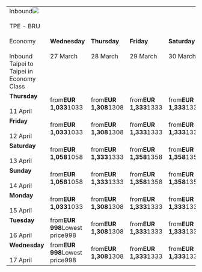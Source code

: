 |     |     |     |     |     |     |     |     |
| --- | --- | --- | --- | --- | --- | --- | --- |
| Inbound![](https://fly2.ekstatic.net/Images/farebrand_refresh/arrow-down@2x.png)<br><br>TPE - BRU<br><br>Economy<br><br>Inbound Taipei to Taipei in Economy Class | **Wednesday**<br><br>27 March | **Thursday**<br><br>28 March | **Friday**<br><br>29 March | **Saturday**<br><br>30 March | **Sunday**<br><br>31 March | **Monday**<br><br>1 April | **Tuesday**<br><br>2 April |
| **Thursday**<br><br>11 April | from**EUR 1,033**1033 | from**EUR 1,308**1308 | from**EUR 1,333**1333 | from**EUR 1,333**1333 | from**EUR 1,308**1308 | from**EUR 1,033**1033 | from**EUR 1,033**1033 |
| **Friday**<br><br>12 April | from**EUR 1,033**1033 | from**EUR 1,308**1308 | from**EUR 1,333**1333 | from**EUR 1,333**1333 | from**EUR 1,308**1308 | from**EUR 1,033**1033 | from**EUR 1,033**1033 |
| **Saturday**<br><br>13 April | from**EUR 1,058**1058 | from**EUR 1,333**1333 | from**EUR 1,358**1358 | from**EUR 1,358**1358 | from**EUR 1,333**1333 | from**EUR 1,058**1058 | from**EUR 1,058**1058 |
| **Sunday**<br><br>14 April | from**EUR 1,058**1058 | from**EUR 1,333**1333 | from**EUR 1,358**1358 | from**EUR 1,358**1358 | from**EUR 1,333**1333 | from**EUR 1,058**1058 | from**EUR 1,058**1058 |
| **Monday**<br><br>15 April | from**EUR 1,033**1033 | from**EUR 1,308**1308 | from**EUR 1,333**1333 | from**EUR 1,333**1333 | from**EUR 1,308**1308 | from**EUR 1,033**1033 | from**EUR 1,033**1033 |
| **Tuesday**<br><br>16 April | from**EUR 998**Lowest price998 | from**EUR 1,308**1308 | from**EUR 1,333**1333 | from**EUR 1,333**1333 | from**EUR 1,308**1308 | from**EUR 998**Lowest price998 | from**EUR 998**Lowest price998 |
| **Wednesday**<br><br>17 April | from**EUR 998**Lowest price998 | from**EUR 1,308**1308 | from**EUR 1,333**1333 | from**EUR 1,333**1333 | from**EUR 1,308**1308 | from**EUR 998**Lowest price998 | from**EUR 998**Lowest price998 |